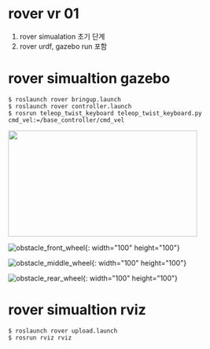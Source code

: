 # rover vr 01
1. rover simualation 초기 단계
2. rover urdf, gazebo run 포함



# rover simualtion gazebo 
    $ roslaunch rover bringup.launch
    $ roslaunch rover controller.launch
    $ rosrun teleop_twist_keyboard teleop_twist_keyboard.py cmd_vel:=/base_controller/cmd_vel
<img src="https://github.com/dongjineee/rover/assets/150753899/e7e27682-6da2-4e68-a7bf-0bbe29d424c1" width="384" height="216"/>

![obstacle_front_wheel](https://github.com/dongjineee/rover/assets/150753899/e7e27682-6da2-4e68-a7bf-0bbe29d424c1){: width="100" height="100"}

![obstacle_middle_wheel](https://github.com/dongjineee/rover/assets/150753899/5bd573f1-2408-4dc1-bdda-831dbc7f8009){: width="100" height="100"}

![obstacle_rear_wheel](https://github.com/dongjineee/rover/assets/150753899/49c7ff94-2350-4871-8276-b43929eb93c5){: width="100" height="100"}

    
# rover simualtion rviz 
    $ roslaunch rover upload.launch
    $ rosrun rviz rviz



